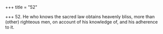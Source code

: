 +++
title = "52"

+++
52. He who knows the sacred law obtains heavenly bliss, more than (other) righteous men, on account of his knowledge of, and his adherence to it.
